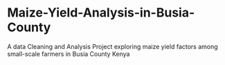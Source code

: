 # Maize-Yield-Analysis-in-Busia-County
A data Cleaning and Analysis Project exploring maize yield factors among small-scale farmers in Busia County Kenya
